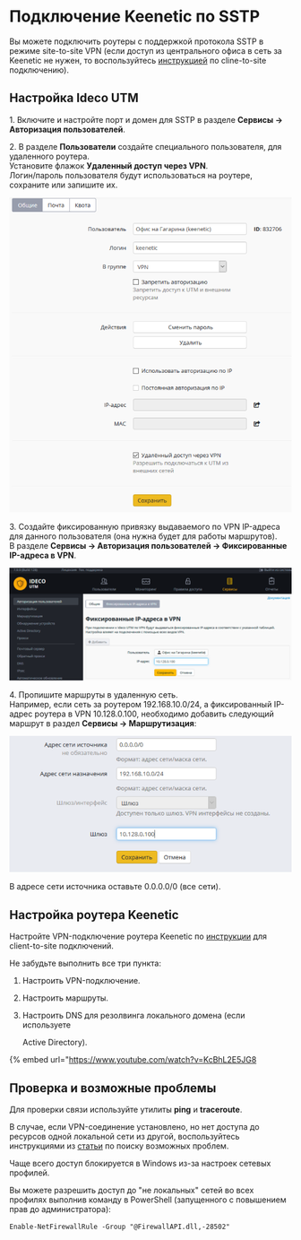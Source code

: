 # Подключение Keenetic по SSTP

Вы можете подключить роутеры с поддержкой протокола SSTP в режиме site-to-site VPN (если доступ из центрального офиса в сеть за Keenetic не нужен, то воспользуйтесь [инструкцией](../client-to-site/sstp/podklyuchenie_wi-fi_routerov_keenetic.md) по cline-to-site подключению).

## Настройка Ideco UTM

1\. Включите и настройте порт и домен для SSTP в разделе **Сервисы -> Авторизация пользователей**.

2\. В разделе **Пользователи** создайте специального пользователя, для удаленного роутера.  \
Установите флажок **Удаленный доступ через VPN**.  \
Логин/пароль пользователя будут использоваться на роутере, сохраните или запишите их. &#x20;

![](../../../attachments/16842871/16842873.png)

3\. Создайте фиксированную привязку выдаваемого по VPN IP-адреса для данного пользователя (она нужна будет для работы маршрутов).  \
В разделе **Сервисы -> Авторизация пользователей -> Фиксированные IP-адреса в VPN**.

![](../../../attachments/16842871/16842874.png)

4\. Пропишите маршруты в удаленную сеть.  \
Например, если сеть за роутером 192.168.10.0/24, а фиксированный IP-адрес роутера в VPN 10.128.0.100, необходимо добавить следующий маршрут в раздел **Сервисы -> Маршрутизация**: &#x20;

![](../../../attachments/16842871/16842877.png)

В адресе сети источника оставьте 0.0.0.0/0 (все сети).

## Настройка роутера Keenetic

Настройте VPN-подключение роутера Keenetic по [инструкции](../client-to-site/sstp/podklyuchenie_wi-fi_routerov_keenetic.md) для client-to-site подключений.

Не забудьте выполнить все три пункта:

1. Настроить VPN-подключение.
2. Настроить маршруты.
3.  Настроить DNS для резолвинга локального домена (если используете

    Active Directory).

{% embed url="https://www.youtube.com/watch?v=KcBhL2E5JG8

## Проверка и возможные проблемы

Для проверки связи используйте утилиты **ping** и **traceroute**.

В случае, если VPN-соединение установлено, но нет доступа до ресурсов одной локальной сети из другой, воспользуйтесь инструкциями из [статьи](../client-to-site/features.md) по поиску возможных проблем.

Чаще всего доступ блокируется в Windows из-за настроек сетевых профилей.

Вы можете разрешить доступ до "не локальных" сетей во всех профилях выполнив команду в PowerShell (запущенного с повышением прав до администратора):

```
Enable-NetFirewallRule -Group "@FirewallAPI.dll,-28502"
```
